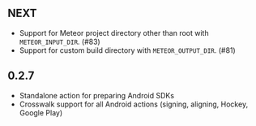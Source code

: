 ## NEXT

* Support for Meteor project directory other than root with `METEOR_INPUT_DIR`. (#83)
* Support for custom build directory with `METEOR_OUTPUT_DIR`. (#81)

## 0.2.7

* Standalone action for preparing Android SDKs
* Crosswalk support for all Android actions (signing, aligning, Hockey, Google Play)

